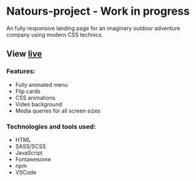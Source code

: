 # Natours-project - Work in progress

An fully responsive landing page for an imaginary outdoor adventure company using modern CSS technics.

## View [live](https://natours-project-kappa.vercel.app/)

### Features:

- Fully animated menu
- Flip cards
- CSS animations
- Video background
- Media queries for all screen sizes

### Technologies and tools used:

- HTML
- SASS/SCSS
- JavaScript
- Fontawesome
- npm
- VSCode
